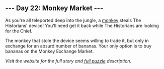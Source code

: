 ## --- Day 22: Monkey Market ---
As you're all teleported deep into the jungle, a [monkey](/2022/day/11) steals The Historians' device! You'll need get it back while The Historians are looking for the Chief.

The monkey that stole the device seems willing to trade it, but only in exchange for an absurd number of bananas. Your only option is to buy bananas on the Monkey Exchange Market.

_Visit the website for the full story and [full puzzle](https://adventofcode.com/2024/day/22) description._
